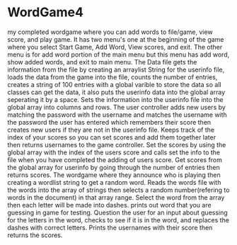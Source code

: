 # WordGame4
my completed wordgame where you can add words to file/game, view score, and play game. It has two menu's one at the beginning of the game where you select Start Game, Add Word, View scores, and exit. The other menu is for add word portion of the main menu but this menu has add word, show added words, and exit to main menu. The Data file gets the information from the file by creating an arraylist String for the userinfo file, loads the data from the game into the file, counts the number of entries, creates a string of 100 entries with a global varible to store the data so all classes can get the data, it also puts the userinfo data into the global array seperating it by a space. Sets the information into the userinfo file into the global array into columns and rows.  The user controller adds new users by matching the password with the username and matches the username with the password the user has entered which remembers their score then creates new users if they are not in the userinfo file.  Keeps track of the index of your scores so you can set scores and add them together later then returns usernames to the game controller. Set the scores by using the global array with the index of the users score and calls set the info to the file when you have completed the adding of users score. Get scores from the global array for userinfo by going through the number of entries then returns scores. The wordgame where they announce who is playing then creating a wordlist string to get a random word. Reads the words file with the words into the array of strings then selects a random number(refering to words in the document) in that array range. Select the word from the array then each letter will be made into dashes. prints out word that you are guessing in game for testing. Question the user for an input about guessing for the letters in the word, checks to see if it is in the word, and replaces the dashes with correct letters. Prints the usernames with their score then returns the scores.
